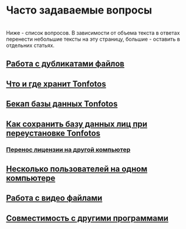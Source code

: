 # Часто задаваемые вопросы
<br>
Ниже - список вопросов. В зависимости от объема текста в ответах перенести небольшие тексты на эту страницу, большие - оставить в отдельних статьях.

## [Работа с дубликатами файлов](duplicates_details.md)
## [Что и где хранит Tonfotos](data_storage.md)
## [Бекап базы данных Tonfotos](database_backup.md)
## [Как сохранить базу данных лиц при переустановке Tonfotos](save_faces_database.md) 
### [Перенос лицензии на другой компьютер](transfer.md)
## [Несколько пользователей на одном компьютере](users.md)
## [Работа с видео файлами](video.md)
## [Совместимость c другими программами](compatibility.md)